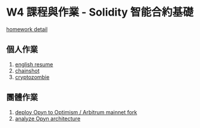 # W4 課程與作業 - Solidity 智能合約基礎
[homework detail](https://the-z.notion.site/W4-Solidity-f7cecc91944045e1bf4f620b18820291)

## 個人作業
1. [english resume](/resumes/english/resume.pdf)
2. [chainshot]()
3. [cryptozombie]()

## 團體作業
1. [deploy Opyn to Optimism / Arbitrum mainnet fork]()
2. [analyze Opyn architecture]()